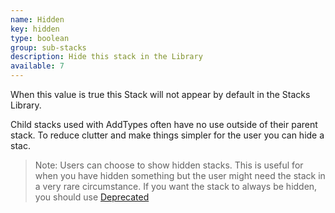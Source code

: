 ```yaml
---
name: Hidden
key: hidden
type: boolean
group: sub-stacks
description: Hide this stack in the Library
available: 7
---
```



When this value is true this Stack will not appear by default in the Stacks Library.

Child stacks used with AddTypes often have no use outside of their parent stack. To reduce clutter and make things simpler for the user you can hide a stac.

> Note:  Users can choose to show hidden stacks.  This is useful for when you have hidden something but the user might need the stack in a very rare circumstance.  If you want the stack to always be hidden, you should use [Deprecated](deprecated.html)
